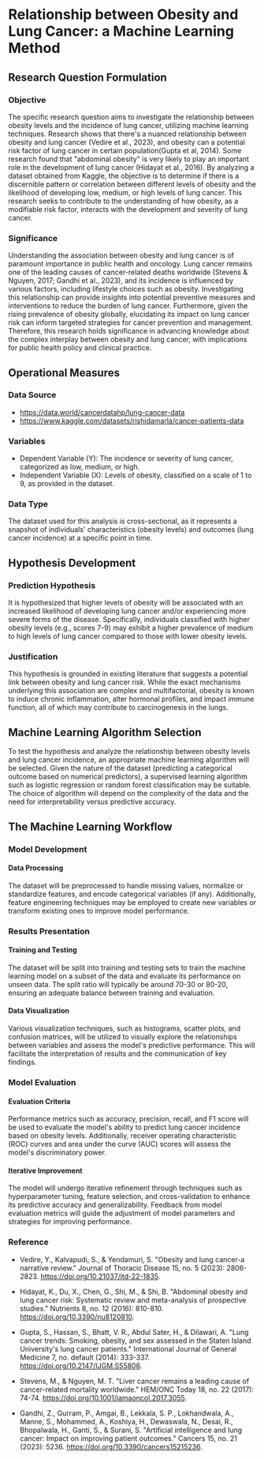 # Relationship between Obesity and Lung Cancer: a Machine Learning Method

## Research Question Formulation

### Objective
The specific research question aims to investigate the relationship between obesity levels and the incidence of lung cancer, utilizing machine learning techniques. Research shows that there's a nuanced relationship between obesity and lung cancer (Vedire et al., 2023), and obesity can a potential risk factor of lung cancer in certain population(Gupta et al, 2014). Some research found that "abdominal obesity" is very likely to play an important role in the development of lung cancer (Hidayat et al., 2016). By analyzing a dataset obtained from Kaggle, the objective is to determine if there is a discernible pattern or correlation between different levels of obesity and the likelihood of developing low, medium, or high levels of lung cancer. This research seeks to contribute to the understanding of how obesity, as a modifiable risk factor, interacts with the development and severity of lung cancer.

### Significance
Understanding the association between obesity and lung cancer is of paramount importance in public health and oncology. Lung cancer remains one of the leading causes of cancer-related deaths worldwide (Stevens & Nguyen, 2017; Gandhi et al., 2023), and its incidence is influenced by various factors, including lifestyle choices such as obesity. Investigating this relationship can provide insights into potential preventive measures and interventions to reduce the burden of lung cancer. Furthermore, given the rising prevalence of obesity globally, elucidating its impact on lung cancer risk can inform targeted strategies for cancer prevention and management. Therefore, this research holds significance in advancing knowledge about the complex interplay between obesity and lung cancer, with implications for public health policy and clinical practice.

## Operational Measures
### Data Source
- https://data.world/cancerdatahp/lung-cancer-data
- https://www.kaggle.com/datasets/rishidamarla/cancer-patients-data
### Variables
- Dependent Variable (Y): The incidence or severity of lung cancer, categorized as low, medium, or high.
- Independent Variable (X): Levels of obesity, classified on a scale of 1 to 9, as provided in the dataset.

### Data Type
The dataset used for this analysis is cross-sectional, as it represents a snapshot of individuals' characteristics (obesity levels) and outcomes (lung cancer incidence) at a specific point in time.

## Hypothesis Development

### Prediction Hypothesis
It is hypothesized that higher levels of obesity will be associated with an increased likelihood of developing lung cancer and/or experiencing more severe forms of the disease. Specifically, individuals classified with higher obesity levels (e.g., scores 7-9) may exhibit a higher prevalence of medium to high levels of lung cancer compared to those with lower obesity levels.

### Justification
This hypothesis is grounded in existing literature that suggests a potential link between obesity and lung cancer risk. While the exact mechanisms underlying this association are complex and multifactorial, obesity is known to induce chronic inflammation, alter hormonal profiles, and impact immune function, all of which may contribute to carcinogenesis in the lungs.

## Machine Learning Algorithm Selection

To test the hypothesis and analyze the relationship between obesity levels and lung cancer incidence, an appropriate machine learning algorithm will be selected. Given the nature of the dataset (predicting a categorical outcome based on numerical predictors), a supervised learning algorithm such as logistic regression or random forest classification may be suitable. The choice of algorithm will depend on the complexity of the data and the need for interpretability versus predictive accuracy.

## The Machine Learning Workflow

### Model Development

#### Data Processing
The dataset will be preprocessed to handle missing values, normalize or standardize features, and encode categorical variables (if any). Additionally, feature engineering techniques may be employed to create new variables or transform existing ones to improve model performance.

### Results Presentation

#### Training and Testing
The dataset will be split into training and testing sets to train the machine learning model on a subset of the data and evaluate its performance on unseen data. The split ratio will typically be around 70-30 or 80-20, ensuring an adequate balance between training and evaluation.

#### Data Visualization
Various visualization techniques, such as histograms, scatter plots, and confusion matrices, will be utilized to visually explore the relationships between variables and assess the model's predictive performance. This will facilitate the interpretation of results and the communication of key findings.

### Model Evaluation

#### Evaluation Criteria
Performance metrics such as accuracy, precision, recall, and F1 score will be used to evaluate the model's ability to predict lung cancer incidence based on obesity levels. Additionally, receiver operating characteristic (ROC) curves and area under the curve (AUC) scores will assess the model's discriminatory power.

#### Iterative Improvement
The model will undergo iterative refinement through techniques such as hyperparameter tuning, feature selection, and cross-validation to enhance its predictive accuracy and generalizability. Feedback from model evaluation metrics will guide the adjustment of model parameters and strategies for improving performance.

### Reference
- Vedire, Y., Kalvapudi, S., & Yendamuri, S. "Obesity and lung cancer-a narrative review." Journal of Thoracic Disease 15, no. 5 (2023): 2806-2823. https://doi.org/10.21037/jtd-22-1835.

- Hidayat, K., Du, X., Chen, G., Shi, M., & Shi, B. "Abdominal obesity and lung cancer risk: Systematic review and meta-analysis of prospective studies." Nutrients 8, no. 12 (2016): 810-810. https://doi.org/10.3390/nu8120810.

- Gupta, S., Hassan, S., Bhatt, V. R., Abdul Sater, H., & Dilawari, A. "Lung cancer trends: Smoking, obesity, and sex assessed in the Staten Island University's lung cancer patients." International Journal of General Medicine 7, no. default (2014): 333-337. https://doi.org/10.2147/IJGM.S55806.

- Stevens, M., & Nguyen, M. T. "Liver cancer remains a leading cause of cancer-related mortality worldwide." HEM/ONC Today 18, no. 22 (2017): 74-74. https://doi.org/10.1001/jamaoncol.2017.3055.

- Gandhi, Z., Gurram, P., Amgai, B., Lekkala, S. P., Lokhandwala, A., Manne, S., Mohammed, A., Koshiya, H., Dewaswala, N., Desai, R., Bhopalwala, H., Ganti, S., & Surani, S. "Artificial intelligence and lung cancer: Impact on improving patient outcomes." Cancers 15, no. 21 (2023): 5236. https://doi.org/10.3390/cancers15215236.
